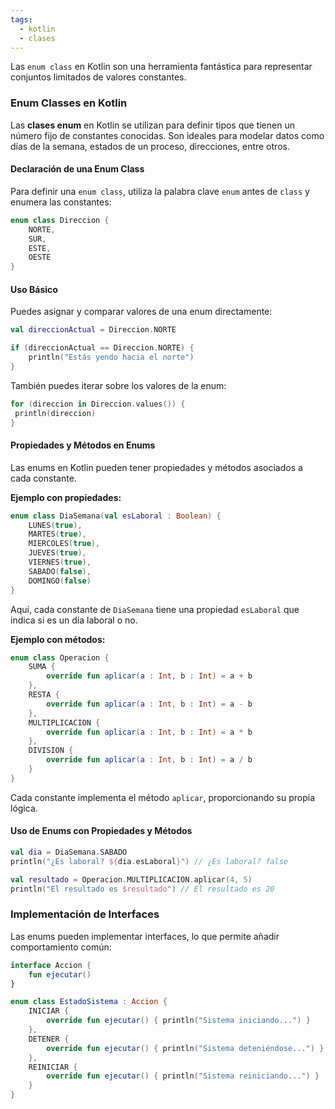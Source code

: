 ```yaml
---
tags:
  - kotlin
  - clases
---
```

Las `enum class` en Kotlin son una herramienta fantástica para representar conjuntos limitados de valores constantes.

### Enum Classes en Kotlin

Las **clases enum** en Kotlin se utilizan para definir tipos que tienen un número fijo de constantes conocidas. Son ideales para modelar datos como días de la semana, estados de un proceso, direcciones, entre otros.

#### Declaración de una Enum Class

Para definir una `enum class`, utiliza la palabra clave `enum` antes de `class` y enumera las constantes:

```kotlin
enum class Direccion {
	NORTE,
	SUR,
	ESTE,
	OESTE
}
```

#### Uso Básico

Puedes asignar y comparar valores de una enum directamente:

```kotlin
val direccionActual = Direccion.NORTE

if (direccionActual == Direccion.NORTE) {
	println("Estás yendo hacia el norte")
}
```

También puedes iterar sobre los valores de la enum:

```kotlin
for (direccion in Direccion.values()) {
 println(direccion)
}
```

#### Propiedades y Métodos en Enums

Las enums en Kotlin pueden tener propiedades y métodos asociados a cada constante.

**Ejemplo con propiedades:**

```kotlin
enum class DiaSemana(val esLaboral : Boolean) {
	LUNES(true),
	MARTES(true),
	MIERCOLES(true),
	JUEVES(true),
	VIERNES(true),
	SABADO(false),
	DOMINGO(false)
}
```

Aquí, cada constante de `DiaSemana` tiene una propiedad `esLaboral` que indica si es un día laboral o no.

**Ejemplo con métodos:**

```kotlin
enum class Operacion {
	SUMA {
		override fun aplicar(a : Int, b : Int) = a + b
	},
	RESTA {
		override fun aplicar(a : Int, b : Int) = a - b
	},
	MULTIPLICACION {
		override fun aplicar(a : Int, b : Int) = a * b
	},
	DIVISION {
		override fun aplicar(a : Int, b : Int) = a / b
	}
}
```

Cada constante implementa el método `aplicar`, proporcionando su propia lógica.

#### Uso de Enums con Propiedades y Métodos

```kotlin
val dia = DiaSemana.SABADO
println("¿Es laboral? ${dia.esLaboral}") // ¿Es laboral? false

val resultado = Operacion.MULTIPLICACION.aplicar(4, 5)
println("El resultado es $resultado") // El resultado es 20
```

### Implementación de Interfaces

Las enums pueden implementar interfaces, lo que permite añadir comportamiento común:

```kotlin
interface Accion {
    fun ejecutar()
}

enum class EstadoSistema : Accion {
    INICIAR {
        override fun ejecutar() { println("Sistema iniciando...") }
    },
    DETENER {
        override fun ejecutar() { println("Sistema deteniéndose...") }
    },
    REINICIAR {
        override fun ejecutar() { println("Sistema reiniciando...") }
    }
}
```